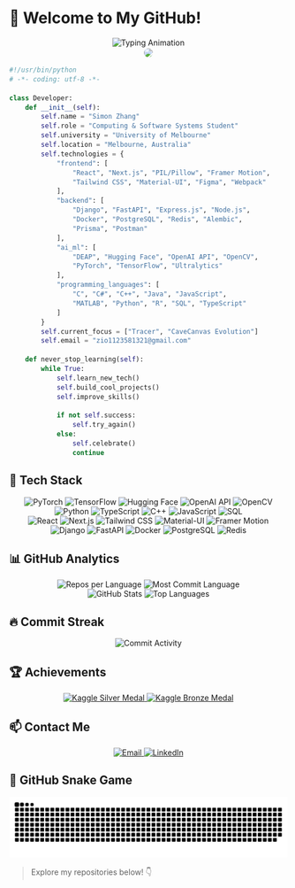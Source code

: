 # 👾 Welcome to My GitHub!

<div align="center">
  <img src="https://readme-typing-svg.herokuapp.com?font=Fira+Code&size=24&duration=3000&pause=1000&color=00F0B5&center=true&vCenter=true&width=500&lines=Full-Stack+Developer;AI+Enthusiast;Coding+is+Magic!" alt="Typing Animation" />
</div>

<div align="center">
  <img align='center' src="https://media.giphy.com/media/l0HlTy9x8FZo0XO1i/giphy.gif" width="350" style="border-radius: 15px;">
</div>

```python
#!/usr/bin/python
# -*- coding: utf-8 -*-

class Developer:
    def __init__(self):
        self.name = "Simon Zhang"
        self.role = "Computing & Software Systems Student"
        self.university = "University of Melbourne"
        self.location = "Melbourne, Australia"
        self.technologies = {
            "frontend": [
                "React", "Next.js", "PIL/Pillow", "Framer Motion",
                "Tailwind CSS", "Material-UI", "Figma", "Webpack"
            ],
            "backend": [
                "Django", "FastAPI", "Express.js", "Node.js",
                "Docker", "PostgreSQL", "Redis", "Alembic",
                "Prisma", "Postman"
            ],
            "ai_ml": [
                "DEAP", "Hugging Face", "OpenAI API", "OpenCV",
                "PyTorch", "TensorFlow", "Ultralytics"
            ],
            "programming_languages": [
                "C", "C#", "C++", "Java", "JavaScript",
                "MATLAB", "Python", "R", "SQL", "TypeScript"
            ]
        }
        self.current_focus = ["Tracer", "CaveCanvas Evolution"]
        self.email = "zio1123581321@gmail.com"

    def never_stop_learning(self):
        while True:
            self.learn_new_tech()
            self.build_cool_projects()
            self.improve_skills()

            if not self.success:
                self.try_again()
            else:
                self.celebrate()
                continue
```

## 🚀 Tech Stack

<div align="center">
  <!-- AI & ML -->
  <img src="https://img.shields.io/badge/PyTorch-EE4C2C?style=for-the-badge&logo=pytorch&logoColor=white" alt="PyTorch" />
  <img src="https://img.shields.io/badge/TensorFlow-FF6F00?style=for-the-badge&logo=tensorflow&logoColor=white" alt="TensorFlow" />
  <img src="https://img.shields.io/badge/Hugging_Face-FFBF00?style=for-the-badge&logo=huggingface&logoColor=white" alt="Hugging Face" />
  <img src="https://img.shields.io/badge/OpenAI_API-412991?style=for-the-badge&logo=openai&logoColor=white" alt="OpenAI API" />
  <img src="https://img.shields.io/badge/OpenCV-5C3EE8?style=for-the-badge&logo=opencv&logoColor=white" alt="OpenCV" />
</div>

<div align="center">
  <!-- Programming Languages -->
  <img src="https://img.shields.io/badge/Python-3776AB?style=for-the-badge&logo=python&logoColor=FFD43B" alt="Python" />
  <img src="https://img.shields.io/badge/TypeScript-3178C6?style=for-the-badge&logo=typescript&logoColor=white" alt="TypeScript" />
  <img src="https://img.shields.io/badge/C++-00599C?style=for-the-badge&logo=cplusplus&logoColor=white" alt="C++" />
  <img src="https://img.shields.io/badge/JavaScript-F7DF1E?style=for-the-badge&logo=javascript&logoColor=black" alt="JavaScript" />
  <img src="https://img.shields.io/badge/SQL-4479A1?style=for-the-badge&logo=postgresql&logoColor=white" alt="SQL" />
</div>

<div align="center">
  <!-- Frontend -->
  <img src="https://img.shields.io/badge/React-20232A?style=for-the-badge&logo=react&logoColor=00D8FF" alt="React" />
  <img src="https://img.shields.io/badge/Next.js-000000?style=for-the-badge&logo=next.js&logoColor=white" alt="Next.js" />
  <img src="https://img.shields.io/badge/Tailwind_CSS-06B6D4?style=for-the-badge&logo=tailwindcss&logoColor=white" alt="Tailwind CSS" />
  <img src="https://img.shields.io/badge/Material_UI-0081CB?style=for-the-badge&logo=mui&logoColor=white" alt="Material-UI" />
  <img src="https://img.shields.io/badge/Framer_Motion-0055FF?style=for-the-badge&logo=framer&logoColor=white" alt="Framer Motion" />
</div>

<div align="center">
  <!-- Backend -->
  <img src="https://img.shields.io/badge/Django-092E20?style=for-the-badge&logo=django&logoColor=44B78B" alt="Django" />
  <img src="https://img.shields.io/badge/FastAPI-009688?style=for-the-badge&logo=fastapi&logoColor=white" alt="FastAPI" />
  <img src="https://img.shields.io/badge/Docker-2496ED?style=for-the-badge&logo=docker&logoColor=white" alt="Docker" />
  <img src="https://img.shields.io/badge/PostgreSQL-316192?style=for-the-badge&logo=postgresql&logoColor=white" alt="PostgreSQL" />
  <img src="https://img.shields.io/badge/Redis-DC382D?style=for-the-badge&logo=redis&logoColor=white" alt="Redis" />
</div>

## 📊 GitHub Analytics

<div align="center">
  <img src="https://github-profile-summary-cards.vercel.app/api/cards/repos-per-language?username=Middlism&theme=nord_dark" alt="Repos per Language">
  <img src="https://github-profile-summary-cards.vercel.app/api/cards/most-commit-language?username=Middlism&theme=nord_dark" alt="Most Commit Language">
  
  <div>
    <img src="https://github-readme-stats.vercel.app/api?username=Middlism&theme=blue-green&show_icons=true" width="400" alt="GitHub Stats">
    <img src="https://github-readme-stats.vercel.app/api/top-langs/?username=Middlism&theme=chartreuse-dark&layout=compact" width="335" alt="Top Languages">
  </div>
</div>

## 🔥 Commit Streak

<div align="center">
  <img src="https://github-activity-graph.vercel.app/graph?username=Middlism&bg_color=000000&color=4fff67&line=4fff67&point=ffffff&area=true&hide_border=true" alt="Commit Activity">
</div>

## 🏆 Achievements

<div align="center">
  <a href="https://www.kaggle.com/certification/competitions/simon1122/rsna-2024-lumbar-spine-degenerative-classification" target="_blank">
    <img src="https://img.shields.io/badge/Kaggle-Silver_Medal_RSNA_2024-silver?style=for-the-badge&logo=kaggle&logoColor=white" alt="Kaggle Silver Medal" />
  </a>
  <a href="https://www.kaggle.com/certification/competitions/simon1122/lmsys-chatbot-arena" target="_blank">
    <img src="https://img.shields.io/badge/Kaggle-Bronze_Medal_LMSYS_Arena-bronze?style=for-the-badge&logo=kaggle&logoColor=white" alt="Kaggle Bronze Medal" />
  </a>
</div>

## 📫 Contact Me

<div align="center">
  <a href="mailto:zio1123581321@gmail.com">
    <img src="https://img.shields.io/badge/Email-zio1123581321@gmail.com-D14836?style=for-the-badge&logo=gmail&logoColor=white" alt="Email" />
  </a>
  <a href="https://www.linkedin.com/in/simon-zhang1123/" target="_blank">
    <img src="https://img.shields.io/badge/LinkedIn-simon--zhang1123-0077B5?style=for-the-badge&logo=linkedin&logoColor=white" alt="LinkedIn" />
  </a>
</div>


## 🐍 GitHub Snake Game

![Snake animation](https://raw.githubusercontent.com/Middlism/Middlism/output/github-snake.svg)

> Explore my repositories below! 👇
